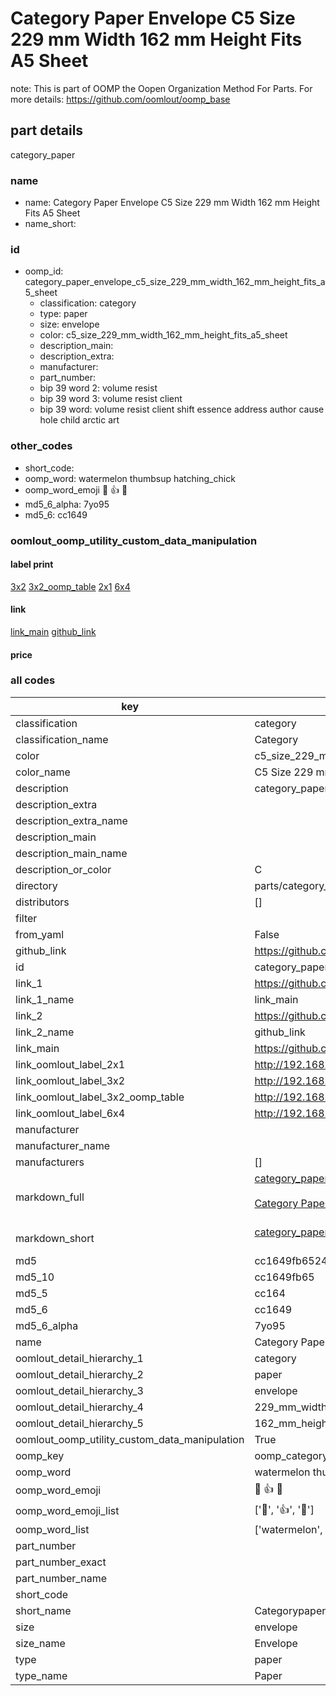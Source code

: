 # Category Paper Envelope C5 Size 229 mm Width 162 mm Height Fits A5 Sheet  

note: This is part of OOMP the Oopen Organization Method For Parts. For more details: https://github.com/oomlout/oomp_base

##  part details



category_paper

### name
* name: Category Paper Envelope C5 Size 229 mm Width 162 mm Height Fits A5 Sheet
* name_short: 
### id
* oomp_id: category_paper_envelope_c5_size_229_mm_width_162_mm_height_fits_a5_sheet
  * classification: category
  * type: paper
  * size: envelope
  * color: c5_size_229_mm_width_162_mm_height_fits_a5_sheet
  * description_main: 
  * description_extra: 
  * manufacturer: 
  * part_number: 
  * bip 39 word 2: volume resist
  * bip 39 word 3: volume resist client
  * bip 39 word: volume resist client shift essence address author cause hole child arctic art

### other_codes
* short_code: 
* oomp_word: watermelon thumbsup hatching_chick
* oomp_word_emoji :watermelon: :thumbsup: :hatching_chick:
* md5_6_alpha: 7yo95
* md5_6: cc1649






### oomlout_oomp_utility_custom_data_manipulation
#### label print
[3x2](http://192.168.1.245:1112/?label=oomp%207yo95)
[3x2_oomp_table](http://192.168.1.107:1112/?label=oomp%207yo95)
[2x1](http://192.168.1.242:1112/?label=oomp%207yo95)
[6x4](http://192.168.1.55:1112/?label=oomp%207yo95)    

#### link

[link_main](https://github.com/oomlout/oomlout_oomp_current_version_messy/tree/main/parts/category_paper_envelope_c5_size_229_mm_width_162_mm_height_fits_a5_sheet) [github_link](https://github.com/oomlout/oomlout_oomp_part_src/tree/main/parts/category_paper_envelope_c5_size_229_mm_width_162_mm_height_fits_a5_sheet)                             

#### price







### all codes 
| key | value |  
| --- | --- |  
| classification | category |  
| classification_name | Category |  
| color | c5_size_229_mm_width_162_mm_height_fits_a5_sheet |  
| color_name | C5 Size 229 mm Width 162 mm Height Fits A5 Sheet |  
| description | category_paper |  
| description_extra |  |  
| description_extra_name |  |  
| description_main |  |  
| description_main_name |  |  
| description_or_color | C  |  
| directory | parts/category_paper_envelope_c5_size_229_mm_width_162_mm_height_fits_a5_sheet |  
| distributors | [] |  
| filter |  |  
| from_yaml | False |  
| github_link | https://github.com/oomlout/oomlout_oomp_part_src/tree/main/parts/category_paper_envelope_c5_size_229_mm_width_162_mm_height_fits_a5_sheet |  
| id | category_paper_envelope_c5_size_229_mm_width_162_mm_height_fits_a5_sheet |  
| link_1 | https://github.com/oomlout/oomlout_oomp_current_version_messy/tree/main/parts/category_paper_envelope_c5_size_229_mm_width_162_mm_height_fits_a5_sheet |  
| link_1_name | link_main |  
| link_2 | https://github.com/oomlout/oomlout_oomp_part_src/tree/main/parts/category_paper_envelope_c5_size_229_mm_width_162_mm_height_fits_a5_sheet |  
| link_2_name | github_link |  
| link_main | https://github.com/oomlout/oomlout_oomp_current_version_messy/tree/main/parts/category_paper_envelope_c5_size_229_mm_width_162_mm_height_fits_a5_sheet |  
| link_oomlout_label_2x1 | http://192.168.1.242:1112/?label=oomp%207yo95 |  
| link_oomlout_label_3x2 | http://192.168.1.245:1112/?label=oomp%207yo95 |  
| link_oomlout_label_3x2_oomp_table | http://192.168.1.107:1112/?label=oomp%207yo95 |  
| link_oomlout_label_6x4 | http://192.168.1.55:1112/?label=oomp%207yo95 |  
| manufacturer |  |  
| manufacturer_name |  |  
| manufacturers | [] |  
| markdown_full | [category_paper_envelope_c5_size_229_mm_width_162_mm_height_fits_a5_sheet](https://github.com/oomlout/oomlout_oomp_current_version_messy/tree/main/parts/category_paper_envelope_c5_size_229_mm_width_162_mm_height_fits_a5_sheet)<br>[](https://github.com/oomlout/oomlout_oomp_current_version_messy/tree/main/parts/category_paper_envelope_c5_size_229_mm_width_162_mm_height_fits_a5_sheet)<br>[Category Paper Envelope C5 Size 229 Mm Width 162 Mm Height Fits A5 Sheet](https://github.com/oomlout/oomlout_oomp_current_version_messy/tree/main/parts/category_paper_envelope_c5_size_229_mm_width_162_mm_height_fits_a5_sheet)<br><br> |  
| markdown_short | [category_paper_envelope_c5_size_229_mm_width_162_mm_height_fits_a5_sheet](https://github.com/oomlout/oomlout_oomp_current_version_messy/tree/main/parts/category_paper_envelope_c5_size_229_mm_width_162_mm_height_fits_a5_sheet)<br><br> |  
| md5 | cc1649fb652481ec0da6ac5c55addfae |  
| md5_10 | cc1649fb65 |  
| md5_5 | cc164 |  
| md5_6 | cc1649 |  
| md5_6_alpha | 7yo95 |  
| name | Category Paper Envelope C5 Size 229 mm Width 162 mm Height Fits A5 Sheet |  
| oomlout_detail_hierarchy_1 | category |  
| oomlout_detail_hierarchy_2 | paper |  
| oomlout_detail_hierarchy_3 | envelope |  
| oomlout_detail_hierarchy_4 | 229_mm_width |  
| oomlout_detail_hierarchy_5 | 162_mm_height |  
| oomlout_oomp_utility_custom_data_manipulation | True |  
| oomp_key | oomp_category_paper_envelope_c5_size_229_mm_width_162_mm_height_fits_a5_sheet |  
| oomp_word | watermelon thumbsup hatching_chick |  
| oomp_word_emoji | :watermelon: :thumbsup: :hatching_chick: |  
| oomp_word_emoji_list | [':watermelon:', ':thumbsup:', ':hatching_chick:'] |  
| oomp_word_list | ['watermelon', 'thumbsup', 'hatching_chick'] |  
| part_number |  |  
| part_number_exact |  |  
| part_number_name |  |  
| short_code |  |  
| short_name | Categorypaper |  
| size | envelope |  
| size_name | Envelope |  
| type | paper |  
| type_name | Paper |  
